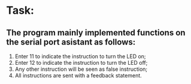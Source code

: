 # Task:
## The program mainly implemented functions on the serial port asistant as follows:
1. Enter 11 to indicate the instruction to turn the LED on;
2. Enter 12 to indicate the instruction to turn the LED off;
3. Any other instruction will be seen as false instruction;
4. All instructions are sent with a feedback statement.
